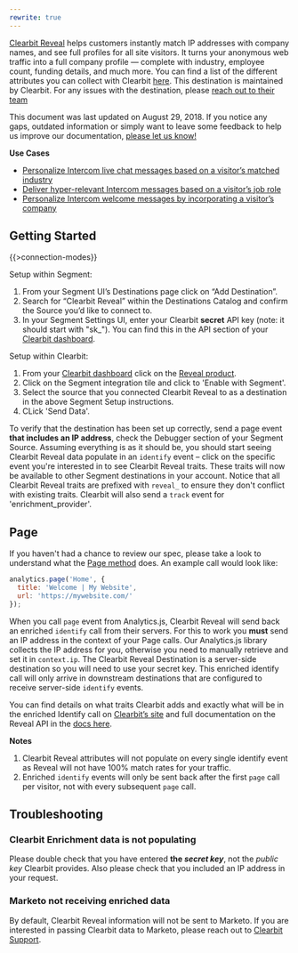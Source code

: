 ```yaml
---
rewrite: true
---
```


[Clearbit Reveal](https://clearbit.com/segment) helps customers instantly match IP addresses with company names, and see full profiles for all site visitors. It turns your anonymous web traffic into a full company profile — complete with industry, employee count, funding details, and much more. You can find a list of the different attributes you can collect with Clearbit [here](https://clearbit.com/attributes). This destination is maintained by Clearbit. For any issues with the destination, please [reach out to their team](mailto:support@clearbit.com)

This document was last updated on August 29, 2018. If you notice any gaps, outdated information or simply want to leave some feedback to help us improve our documentation, [please let us know!](https://segment.com/help/contact)

**Use Cases**

* [Personalize Intercom live chat messages based on a visitor’s matched industry](https://segment.com/recipes/personalize-intercom-live-chat-industry/)
* [Deliver hyper-relevant Intercom messages based on a visitor’s job role](https://segment.com/recipes/personalize-intercom-live-chat-role/)
* [Personalize Intercom welcome messages by incorporating a visitor’s company](https://segment.com/recipes/personalize-intercom-live-chat-with-company-name/)

## Getting Started

{{>connection-modes}}

Setup within Segment:
1. From your Segment UI’s Destinations page click on “Add Destination”.
2. Search for “Clearbit Reveal” within the Destinations Catalog and confirm the Source you’d like to connect to.
3. In your Segment Settings UI, enter your Clearbit **secret** API key (note: it should start with "sk_"). You can find this in the API section of your [Clearbit dashboard](https://dashboard.clearbit.com/api).

Setup within Clearbit:
1. From your [Clearbit dashboard](https://dashboard.clearbit.com/integrate) click on the [Reveal product](https://dashboard.clearbit.com/integrate/reveal).
2. Click on the Segment integration tile and click to 'Enable with Segment'.
3. Select the source that you connected Clearbit Reveal to as a destination in the above Segment Setup instructions.
4. CLick 'Send Data'.

To verify that the destination has been set up correctly, send a page event **that includes an IP address**, check the Debugger section of your Segment Source. Assuming everything is as it should be, you should start seeing Clearbit Reveal data populate in an `identify` event – click on the specific event you're interested in to see Clearbit Reveal traits. These traits will now be available to other Segment destinations in your account. Notice that all Clearbit Reveal traits are prefixed with `reveal_` to ensure they don't conflict with existing traits. Clearbit will also send a `track` event for 'enrichment_provider'.


## Page

If you haven't had a chance to review our spec, please take a look to understand what the [Page method](https://segment.com/docs/spec/page/) does. An example call would look like:

```js
analytics.page('Home', {
  title: 'Welcome | My Website',
  url: 'https://mywebsite.com/'
});
```

When you call `page` event from Analytics.js, Clearbit Reveal will send back an enriched `identify` call from their servers. For this to work you **must** send an IP address in the context of your Page calls. Our Analytics.js library collects the IP address for you, otherwise you need to manually retrieve and set it in `context.ip`. The Clearbit Reveal Destination is a server-side destination so you will need to use your secret key. This enriched identify call will only arrive in downstream destinations that are configured to receive server-side `identify` events.

You can find details on what traits Clearbit adds and exactly what will be in the enriched Identify call on [Clearbit’s site](https://segment.clearbit.com/mapping) and full documentation on the Reveal API in the [docs here](https://clearbit.com/docs#reveal-api).

**Notes**
1. Clearbit Reveal attributes will not populate on every single identify event as Reveal will not have 100% match rates for your traffic.
2. Enriched `identify` events will only be sent back after the first `page` call per visitor, not with every subsequent `page` call.


## Troubleshooting

### Clearbit Enrichment data is not populating
Please double check that you have entered **the _secret key_**, not the _public key_ Clearbit provides. Also please check that you included an IP address in your request.

### Marketo not receiving enriched data
By default, Clearbit Reveal information will not be sent to Marketo. If you are interested in passing Clearbit data to Marketo, please reach out to <a href="mailto:support@clearbit.com?subject=Send%20Clearbit%20Reveal%20data%20to%20Marketo">Clearbit Support</a>.
